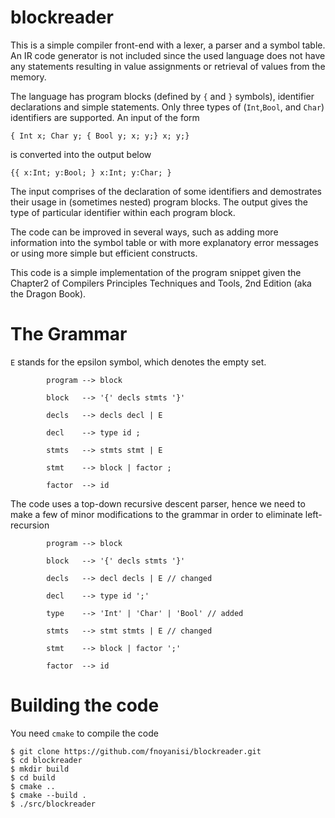 # blockreader
This is a simple compiler front-end with a lexer, a parser and a symbol table. An IR code generator is not included since the used language does not have any statements resulting in value assignments or retrieval of values from the memory.

The language has program blocks (defined by `{` and `}` symbols), identifier declarations and simple statements. Only three types of (`Int`,`Bool`, and `Char`) identifiers are supported. An input of the form
```
{ Int x; Char y; { Bool y; x; y;} x; y;}
```
is converted into the output below
```
{{ x:Int; y:Bool; } x:Int; y:Char; }
```

The input comprises of the declaration of some identifiers and demostrates their usage in (sometimes nested) program blocks. The output gives the type of particular identifier within each program block.

The code can be improved in several ways, such as adding more information into the symbol table or with more explanatory error messages or using more simple but efficient constructs.

This code is a simple implementation of the program snippet given the Chapter2 of Compilers Principles Techniques and Tools, 2nd Edition (aka the Dragon Book).

# The Grammar
`E` stands for the epsilon symbol, which denotes the empty set.
```
        program --> block

        block   --> '{' decls stmts '}'

        decls   --> decls decl | E

        decl    --> type id ;

        stmts   --> stmts stmt | E

        stmt    --> block | factor ;

        factor  --> id
```

The code uses a top-down recursive descent parser, hence we need to make a few of minor modifications to the grammar in order to eliminate left-recursion
```
        program --> block

        block   --> '{' decls stmts '}'

        decls   --> decl decls | E // changed

        decl    --> type id ';'

        type    --> 'Int' | 'Char' | 'Bool' // added

        stmts   --> stmt stmts | E // changed

        stmt    --> block | factor ';'

        factor  --> id
```
# Building the code
You need `cmake` to compile the code
```
$ git clone https://github.com/fnoyanisi/blockreader.git
$ cd blockreader
$ mkdir build
$ cd build 
$ cmake ..
$ cmake --build .
$ ./src/blockreader
```
